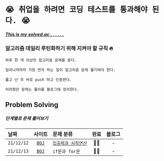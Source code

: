 # `😭 취업을 하려면 코딩 테스트를 통과해야 된다. 😭`

##### [This is my solved.ac . . . . . .](https://solved.ac/profile/jwyandkrh)


### 알고리즘 데일리 루틴화하기 위해 지켜야 할 규칙 🔥

```
하루 한 개 이상의 알고리즘 문제를 푼다.
```
```
일어나자마자 가장 먼저 하는 일이 알고리즘 문제 풀기여야 한다.
```

```
풀고 난 후 바로 push 하고 인증한다.
```

```
어려웠던 문제는 풀이를 블로그에 정리한다.
```


## Problem Solving

##### 단계별로 문제 풀어보기

|날짜|사이트|문제 분류|완료|블로그|
|:-|:-:|:-|:-:|:-:|
|`21/12/12`|[`BOJ`](https://www.acmicpc.net)|[`입출력과 사칙연산`](https://github.com/Alpagorithm/Alpagorithm-Heerucan/tree/main/BOJ/입출력과%20사칙연산)|👊🏻|-|
|`21/12/13`|[`BOJ`](https://www.acmicpc.net)|`if문과 for문`|👊🏻|-|






